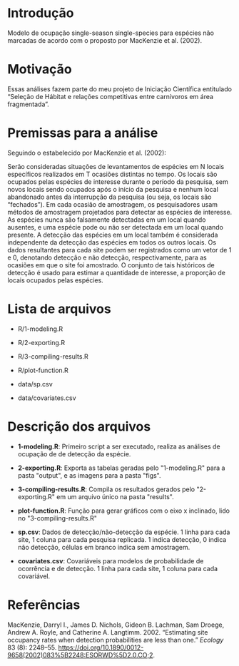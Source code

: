 Introdução
==========

Modelo de ocupação single-season single-species para espécies não
marcadas de acordo com o proposto por MacKenzie et al. (2002).

Motivação
=========

Essas análises fazem parte do meu projeto de Iniciação Científica
entitulado “Seleção de Hábitat e relações competitivas entre carnívoros
em área fragmentada”.

Premissas para a análise
========================

Seguindo o estabelecido por MacKenzie et al. (2002):

Serão consideradas situações de levantamentos de espécies em N locais
específicos realizados em T ocasiões distintas no tempo. Os locais são
ocupados pelas espécies de interesse durante o período da pesquisa, sem
novos locais sendo ocupados após o início da pesquisa e nenhum local
abandonado antes da interrupção da pesquisa (ou seja, os locais são
“fechados”). Em cada ocasião de amostragem, os pesquisadores usam
métodos de amostragem projetados para detectar as espécies de interesse.
As espécies nunca são falsamente detectadas em um local quando ausentes,
e uma espécie pode ou não ser detectada em um local quando presente. A
detecção das espécies em um local também é considerada independente da
detecção das espécies em todos os outros locais. Os dados resultantes
para cada site podem ser registrados como um vetor de 1 e 0, denotando
detecção e não detecção, respectivamente, para as ocasiões em que o site
foi amostrado. O conjunto de tais históricos de detecção é usado para
estimar a quantidade de interesse, a proporção de locais ocupados pelas
espécies.

Lista de arquivos
======

* R/1-modeling.R

* R/2-exporting.R

* R/3-compiling-results.R

* R/plot-function.R

* data/sp.csv

* data/covariates.csv


Descrição dos arquivos
=======

* **1-modeling.R**: Primeiro script a ser executado, realiza as análises de ocupação de de detecção da espécie. 

* **2-exporting.R**: Exporta as tabelas geradas pelo "1-modeling.R" para a pasta "output", e as imagens para a pasta "figs".

* **3-compiling-results.R**: Compila os resultados gerados pelo "2-exporting.R" em um arquivo único na pasta "results".

* **plot-function.R**: Função para gerar gráficos com o eixo x inclinado, lido no "3-compiling-results.R"

* **sp.csv**: Dados de detecção/não-detecção da espécie. 1 linha para cada site, 1 coluna para cada pesquisa replicada. 1 indica detecção, 0 indica não detecção, células em branco indica sem amostragem.

* **covariates.csv**: Covariáveis para modelos de probabilidade de ocorrência e de detecção. 1 linha para cada site, 1 coluna para cada covariável.



Referências
===========

MacKenzie, Darryl I., James D. Nichols, Gideon B. Lachman, Sam Droege,
Andrew A. Royle, and Catherine A. Langtimm. 2002. “Estimating site
occupancy rates when detection probabilities are less than one.”
*Ecology* 83 (8): 2248–55.
<https://doi.org/10.1890/0012-9658(2002)083%5B2248:ESORWD%5D2.0.CO;2>.
